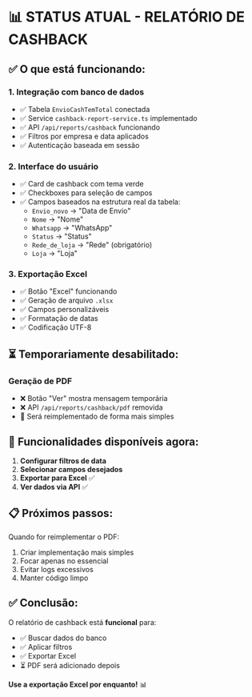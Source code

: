 # 📊 STATUS ATUAL - RELATÓRIO DE CASHBACK

## ✅ **O que está funcionando:**

### **1. Integração com banco de dados**
- ✅ Tabela `EnvioCashTemTotal` conectada
- ✅ Service `cashback-report-service.ts` implementado
- ✅ API `/api/reports/cashback` funcionando
- ✅ Filtros por empresa e data aplicados
- ✅ Autenticação baseada em sessão

### **2. Interface do usuário**
- ✅ Card de cashback com tema verde
- ✅ Checkboxes para seleção de campos
- ✅ Campos baseados na estrutura real da tabela:
  - `Envio_novo` → "Data de Envio"
  - `Nome` → "Nome"
  - `Whatsapp` → "WhatsApp"
  - `Status` → "Status"
  - `Rede_de_loja` → "Rede" (obrigatório)
  - `Loja` → "Loja"

### **3. Exportação Excel**
- ✅ Botão "Excel" funcionando
- ✅ Geração de arquivo `.xlsx`
- ✅ Campos personalizáveis
- ✅ Formatação de datas
- ✅ Codificação UTF-8

## ⏳ **Temporariamente desabilitado:**

### **Geração de PDF**
- ❌ Botão "Ver" mostra mensagem temporária
- ❌ API `/api/reports/cashback/pdf` removida
- 📝 Será reimplementado de forma mais simples

## 🎯 **Funcionalidades disponíveis agora:**

1. **Configurar filtros de data**
2. **Selecionar campos desejados**
3. **Exportar para Excel** ✅
4. **Ver dados via API** ✅

## 📋 **Próximos passos:**

Quando for reimplementar o PDF:
1. Criar implementação mais simples
2. Focar apenas no essencial
3. Evitar logs excessivos
4. Manter código limpo

## ✅ **Conclusão:**

O relatório de cashback está **funcional** para:
- ✅ Buscar dados do banco
- ✅ Aplicar filtros
- ✅ Exportar Excel
- ⏳ PDF será adicionado depois

**Use a exportação Excel por enquanto!** 📊